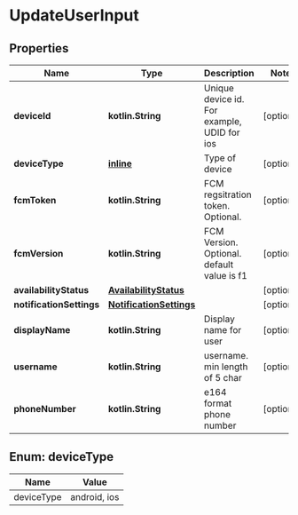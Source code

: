
# UpdateUserInput

## Properties
Name | Type | Description | Notes
------------ | ------------- | ------------- | -------------
**deviceId** | **kotlin.String** | Unique device id. For example, UDID for ios |  [optional]
**deviceType** | [**inline**](#DeviceType) | Type of device |  [optional]
**fcmToken** | **kotlin.String** | FCM regsitration token. Optional. |  [optional]
**fcmVersion** | **kotlin.String** | FCM Version. Optional. default value is f1 |  [optional]
**availabilityStatus** | [**AvailabilityStatus**](AvailabilityStatus.md) |  |  [optional]
**notificationSettings** | [**NotificationSettings**](NotificationSettings.md) |  |  [optional]
**displayName** | **kotlin.String** | Display name for user |  [optional]
**username** | **kotlin.String** | username. min length of 5 char |  [optional]
**phoneNumber** | **kotlin.String** | e164 format phone number |  [optional]


<a name="DeviceType"></a>
## Enum: deviceType
Name | Value
---- | -----
deviceType | android, ios



